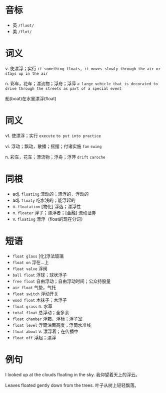 # 音标

- 英 `/fləʊt/`
- 美 `/flot/`

# 词义

v. 使漂浮；实行
`if something floats, it moves slowly through the air or stays up in the air`

n. 彩车，花车；漂流物；浮舟；浮萍
`a large vehicle that is decorated to drive through the streets as part of a special event`



船(boat)在水里漂浮(float)

# 同义

vt. 使漂浮；实行
`execute` `to put into practice`

vi. 浮动；飘动，散播；摇摆；付诸实施
`fan` `swing`

n. 彩车，花车；漂流物；浮舟；浮萍
`drift` `caroche`

# 同根

- adj. `floating` 流动的；漂浮的，浮动的
- adj. `floaty` 吃水浅的；能浮起的
- n. `floatation` [物化] 浮选；漂浮性
- n. `floater` 浮子；漂浮者；[金融] 流动证券
- v. `floating` 漂浮（float的现在分词）

# 短语

- `float glass` [化]浮法玻璃
- `float on` 浮在…上
- `float valve` 浮阀
- `ball float` 浮球；球状浮子
- `free float` 自由浮动；自由浮动时间；公众持股量
- `air float` 气垫，气托
- `float switch` 浮动开关
- `wood float` 木抹子；木浮子
- `float grass` n. 水草
- `total float` 总浮动；全多余
- `float chamber` 浮箱，浮标；浮子室
- `float level` 浮筒油面高度；浮筒水准线
- `float about` v. 漂浮着；在传播中
- `float off` 浮起；漂浮

# 例句

I looked up at the clouds floating in the sky.
我仰望着天上的浮云。

Leaves floated gently down from the trees.
叶子从树上轻轻飘落。


